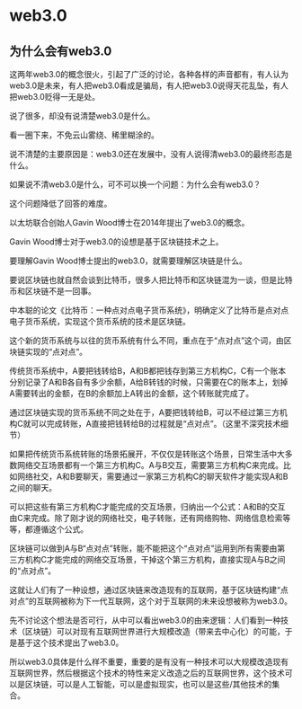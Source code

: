 web3.0
============
## 为什么会有web3.0

这两年web3.0的概念很火，引起了广泛的讨论，各种各样的声音都有，有人认为web3.0是未来，有人把web3.0看成是骗局，有人把web3.0说得天花乱坠，有人把web3.0贬得一无是处。

说了很多，却没有说清楚web3.0是什么。

看一圈下来，不免云山雾绕、稀里糊涂的。

说不清楚的主要原因是：web3.0还在发展中，没有人说得清web3.0的最终形态是什么。

如果说不清web3.0是什么，可不可以换一个问题：为什么会有web3.0？

这个问题降低了回答的难度。

以太坊联合创始人Gavin Wood博士在2014年提出了web3.0的概念。

Gavin Wood博士对于web3.0的设想是基于区块链技术之上。

要理解Gavin Wood博士提出的web3.0，就需要理解区块链是什么。

要说区块链也就自然会谈到比特币，很多人把比特币和区块链混为一谈，但是比特币和区块链不是一回事。

中本聪的论文《比特币：一种点对点电子货币系统》，明确定义了比特币是点对点电子货币系统，实现这个货币系统的技术是区块链。

这个新的货币系统与以往的货币系统有什么不同，重点在于“点对点”这个词，由区块链实现的“点对点”。

传统货币系统中，A要把钱转给B，A和B都把钱存到第三方机构C，C有一个账本分别记录了A和B各自有多少余额，A给B转钱的时候，只需要在C的账本上，划掉A需要转出的金额，在B的余额加上A转出的金额，这个转账就完成了。

通过区块链实现的货币系统不同之处在于，A要把钱转给B，可以不经过第三方机构C就可以完成转账，A直接把钱转给B的过程就是“点对点”。（这里不深究技术细节）

如果把传统货币系统转账的场景拓展开，不仅仅是转账这个场景，日常生活中大多数网络交互场景都有一个第三方机构C。A与B交互，需要第三方机构C来完成。比如网络社交，A和B要聊天，需要通过一家第三方机构C的聊天软件才能实现A和B之间的聊天。

可以把这些有第三方机构C才能完成的交互场景，归纳出一个公式：A和B的交互由C来完成。除了刚才说的网络社交，电子转账，还有网络购物、网络信息检索等等，都遵循这个公式。

区块链可以做到A与B“点对点”转账，能不能把这个“点对点”运用到所有需要由第三方机构C才能完成的网络交互场景，干掉这个第三方机构，直接实现A与B之间的“点对点”。

这就让人们有了一种设想，通过区块链来改造现有的互联网，基于区块链构建“点对点”的互联网被称为下一代互联网，这个对于互联网的未来设想被称为web3.0。

先不讨论这个想法是否可行，从中可以看出web3.0的由来逻辑：人们看到一种技术（区块链）可以对现有互联网世界进行大规模改造（带来去中心化）的可能，于是基于这个技术提出了web3.0。

所以web3.0具体是什么样不重要，重要的是有没有一种技术可以大规模改造现有互联网世界，然后根据这个技术的特性来定义改造之后的互联网世界，这个技术可以是区块链，可以是人工智能，可以是虚拟现实，也可以是这些/其他技术的集合。

<!-- ## web3.0会来吗

以太坊项目是为了打造世界计算机，在这个世界计算机上打造以用户为中心的互联网，这是以太坊项目对于web3.0的设想。

目前这个设想还在发展当中，技术方案、商业模式、产品形态还不尚成熟，也许在某一天，万链互联的时候，会打开全新的局面。

本文对于web3.0的定义始终是：大规模改造互联网现状。

按照目前的科技发展，区块链、人工智能打开了人们对下一代互联网的想象，虽然在某些领域、某些时候这些技术令得大众惊呼，但使用过后又会让人觉得还不满足构建下一代互联网。

Gartner技术成熟度曲线定义了技术的几个发展阶段：创新萌发期、过热期、幻灭低谷期、复苏期、生产力成熟期 -->
     